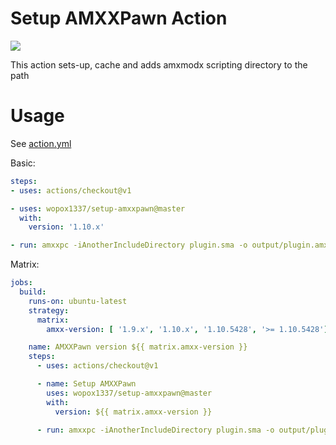 # Setup AMXXPawn Action

![](https://github.com/wopox1337/setup-amxxpawn/workflows/Main%20Workflow/badge.svg)

This action sets-up, cache and adds amxmodx scripting directory to the path

# Usage

See [action.yml](https://github.com/wopox1337/setup-amxxpawn/blob/master/action.yml)

Basic:

```yaml
steps:
- uses: actions/checkout@v1

- uses: wopox1337/setup-amxxpawn@master
  with:
    version: '1.10.x'

- run: amxxpc -iAnotherIncludeDirectory plugin.sma -o output/plugin.amxx
```

Matrix:

```yaml
jobs:
  build:
    runs-on: ubuntu-latest
    strategy:
      matrix:
        amxx-version: [ '1.9.x', '1.10.x', '1.10.5428', '>= 1.10.5428']

    name: AMXXPawn version ${{ matrix.amxx-version }}
    steps:
      - uses: actions/checkout@v1

      - name: Setup AMXXPawn
        uses: wopox1337/setup-amxxpawn@master
        with:
          version: ${{ matrix.amxx-version }}

      - run: amxxpc -iAnotherIncludeDirectory plugin.sma -o output/plugin.amxx
```
